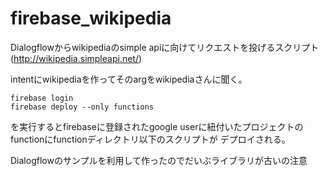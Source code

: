 # firebase_wikipedia
Dialogflowからwikipediaのsimple apiに向けてリクエストを投げるスクリプト(http://wikipedia.simpleapi.net/)

intentにwikipediaを作ってそのargをwikipediaさんに聞く。

```
firebase login
firebase deploy --only functions
```

を実行するとfirebaseに登録されたgoogle userに紐付いたプロジェクトのfunctionにfunctionディレクトリ以下のスクリプトが
デプロイされる。

Dialogflowのサンプルを利用して作ったのでだいぶライブラリが古いの注意
